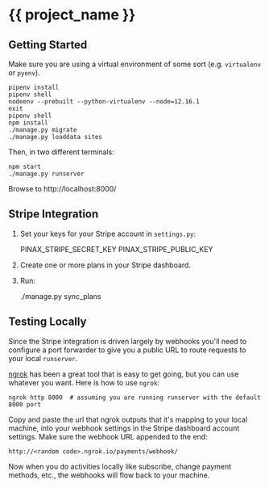 # {{ project_name }}

## Getting Started

Make sure you are using a virtual environment of some sort (e.g. `virtualenv` or
`pyenv`).

```
pipenv install
pipenv shell
nodeenv --prebuilt --python-virtualenv --node=12.16.1
exit
pipenv shell
npm install
./manage.py migrate
./manage.py loaddata sites
```

Then, in two different terminals:

```
npm start
./manage.py runserver
```

Browse to http://localhost:8000/


## Stripe Integration

1. Set your keys for your Stripe account in `settings.py`:

    PINAX_STRIPE_SECRET_KEY
    PINAX_STRIPE_PUBLIC_KEY


2. Create one or more plans in your Stripe dashboard.

3. Run:

    ./manage.py sync_plans

## Testing Locally

Since the Stripe integration is driven largely by webhooks you'll need to
configure a port forwarder to give you a public URL to route requests to
your local `runserver`.

[ngrok](https://ngrok.com/) has been a great tool that is easy to get going,
but you can use whatever you want. Here is how to use `ngrok`:

    ngrok http 8000  # assuming you are running runserver with the default 8000 port

Copy and paste the url that ngrok outputs that it's mapping to your local
machine, into your webhook settings in the Stripe dashboard account settings.
Make sure the webhook URL appended to the end:

    http://<random code>.ngrok.io/payments/webhook/

Now when you do activities locally like subscribe, change payment methods, etc.,
the webhooks will flow back to your machine.

